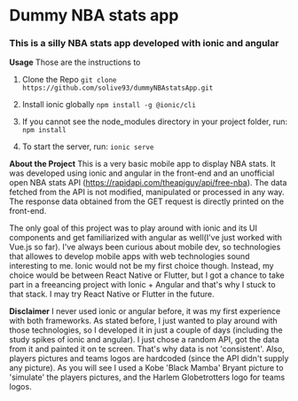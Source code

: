 # Dummy NBA stats app
### This is a silly NBA stats app developed with ionic and angular


**Usage**
Those are the instructions to

1. Clone the Repo
`git clone https://github.com/solive93/dummyNBAstatsApp.git`

2. Install ionic globally 
`npm install -g @ionic/cli` 

3. If you cannot see the node_modules directory in your project folder, run:
`npm install`

4. To start the server, run:
`ionic serve`

**About the Project**
This is a very basic mobile app to display NBA stats. It was developed using ionic and angular in the front-end and an unofficial open NBA stats API (https://rapidapi.com/theapiguy/api/free-nba). The data fetched from the API is not modified, manipulated or processed in any way. The response data obtained from the GET request is directly printed on the front-end.

The only goal of this project was to play around with ionic and its UI components and get familiarized with angular as well(I've just worked with Vue.js so far). I've always been curious about mobile dev, so technologies that allowes to develop mobile apps with web technologies sound interesting to me. Ionic would not be my first choice though. Instead, my choice would be between React Native or Flutter, but I got a chance to take part in a freeancing project with Ionic + Angular and that's why I stuck to that stack. I may try React Native or Flutter in the future.

**Disclaimer**
I never used ionic or angular before, it was my first experience with both frameworks. As stated before, I just wanted to play around with those technologies, so I developed it in just a couple of days (including the study spikes of ionic and angular). 
I just chose a random API, got the data from it and painted it on te screen. That's why data is not 'consistent'. 
Also, players pictures and teams logos are hardcoded (since the API didn't supply any picture). As you will see I used a Kobe 'Black Mamba' Bryant picture to 'simulate' the players pictures, and the Harlem Globetrotters logo for teams logos. 



